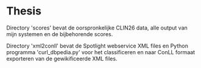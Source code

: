 # Thesis

Directory 'scores' bevat de oorspronkelijke CLIN26 data, alle output van mijn systemen en de bijbehorende scores.

Directory 'xml2conll' bevat de Spotlight webservice XML files en Python programma 'curl_dbpedia.py' voor het classificeren en naar ConLL formaat exporteren van de gewikificeerde XML files.
